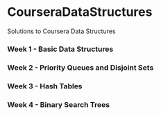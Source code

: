 # CourseraDataStructures

Solutions to Coursera Data Structures

### Week 1 - Basic Data Structures

### Week 2 - Priority Queues and Disjoint Sets

### Week 3 - Hash Tables

### Week 4 - Binary Search Trees